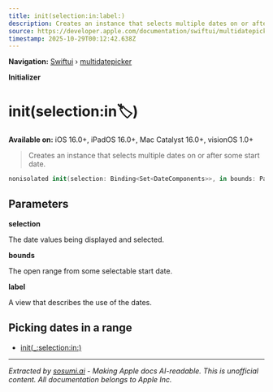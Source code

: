 ```yaml
---
title: init(selection:in:label:)
description: Creates an instance that selects multiple dates on or after some start date.
source: https://developer.apple.com/documentation/swiftui/multidatepicker/init(selection:in:label:)
timestamp: 2025-10-29T00:12:42.638Z
---
```


**Navigation:** [Swiftui](/documentation/swiftui) › [multidatepicker](/documentation/swiftui/multidatepicker)

**Initializer**

# init(selection:in:label:)

**Available on:** iOS 16.0+, iPadOS 16.0+, Mac Catalyst 16.0+, visionOS 1.0+

> Creates an instance that selects multiple dates on or after some start date.

```swift
nonisolated init(selection: Binding<Set<DateComponents>>, in bounds: PartialRangeFrom<Date>, @ViewBuilder label: () -> Label)
```

## Parameters

**selection**

The date values being displayed and selected.



**bounds**

The open range from some selectable start date.



**label**

A view that describes the use of the dates.



## Picking dates in a range

- [init(_:selection:in:)](/documentation/swiftui/multidatepicker/init(_:selection:in:))

---

*Extracted by [sosumi.ai](https://sosumi.ai) - Making Apple docs AI-readable.*
*This is unofficial content. All documentation belongs to Apple Inc.*
